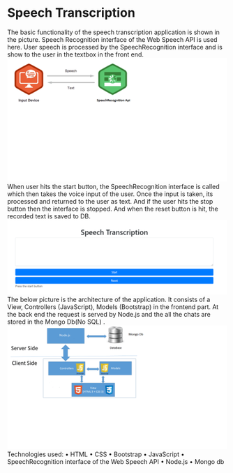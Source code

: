 # Speech Transcription

The basic functionality of the speech transcription application is shown in the picture. Speech Recognition interface of the Web Speech API is used here. User speech is processed by the SpeechRecognition interface and is show to the user in the textbox in the front end.![Alt text](/Untitled3.png) When user hits the start button, the SpeechRecognition interface is called which then takes the voice input of the user. Once the input is taken, its processed and returned to the user as text. And if the user hits the stop button then the interface is stopped. And when the reset button is hit, the recorded text is saved to DB.![Alt text](/Untitled4.PNG)The below picture is the architecture of the application. It consists of a View, Controllers (JavaScript), Models (Bootstrap) in the frontend part. At the back end the request is served by Node.js and the all the chats are stored in the Mongo Db(No SQL) .![Alt text](/Untitled.png)
Technologies used:
•	HTML 
•	CSS
•	Bootstrap
•	JavaScript
•	SpeechRecognition interface of the Web Speech API
•	Node.js
•	Mongo db
